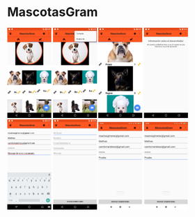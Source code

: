 # MascotasGram

<div>
<img src="https://github.com/msalvez/mascotasgramS4/blob/main/1.png" width="20%">
<img src="https://github.com/msalvez/mascotasgramS4/blob/main/2.png" width="20%">
<img src="https://github.com/msalvez/mascotasgramS4/blob/main/3.png" width="20%">
<img src="https://github.com/msalvez/mascotasgramS4/blob/main/4.png" width="20%">
<img src="https://github.com/msalvez/mascotasgramS4/blob/main/5.png" width="20%">
<img src="https://github.com/msalvez/mascotasgramS4/blob/main/6.png" width="20%">
<img src="https://github.com/msalvez/mascotasgramS4/blob/main/7.jpeg" width="20%">
<img src="https://github.com/msalvez/mascotasgramS4/blob/main/7.jpeg" width="20%">
</div>
